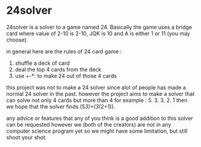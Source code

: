# 24solver

24solver is a solver to a game named 24. Basically the game uses a bridge card where value of 2-10 is 2-10, JQK is 10 and A is either 1 or 11 (you may choose).

in general here are the rules of 24 card game :
1. shuffle a deck of card
2. deal the top 4 cards from the deck
3. use +-*: to make 24 out of those 4 cards

this project was not to make a 24 solver since alot of people has made a normal 24 solver in the past. however the project aims to make a solver that can solve not only 4 cards but more than 4 for example : 5. 3. 3. 2. 1 then we hope that the solver finds (5*3)+(3*(2+1)).

any advice or features that any of you think is a good addition to this solver can be requested however we (both of the creators) are not in any computer science program yet so we might have some limitation, but still shoot your shot.

